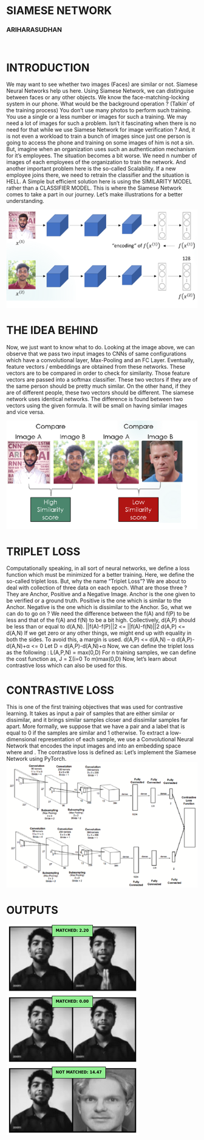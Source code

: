 <h1>SIAMESE NETWORK</h1>
<h3>ARIHARASUDHAN</h3>
<img src='https://assets.lybrate.com/q_auto:eco,f_auto,w_1200,h_720,c_fill,g_auto/imgs/product/health-wiki/bpages/Benefits-Of-Cherry.jpg' alt=''>
<h1>INTRODUCTION</h1>
<p>We may want to see whether two images (Faces) are similar or not. Siamese Neural Networks help us here. Using Siamese Network, we can distinguise between faces or any other objects. We know the face-matching-locking system in our phone. What would be the background operation ? (Talkin’ of the training process) You don’t use many photos to perform such training. You use a single or a less number or images for such a training.
We may need a lot of images for such a problem. Isn’t it fascinating when there is no need for that while we use Siamese Network for image verification ? And, it is not even a workload to train a bunch of images since just one person is going to access the phone and training on some images of him is not a sin. But, imagine when an organization uses such an authentication mechanism for it’s employees. The situation becomes a bit worse.
We need n number of images of each employees of the organization to train the network. And another important problem here is the so-called Scalability. If a new employee joins there, we need to retrain the classifier and the situation is HELL. A Simple but efficient solution here is using the SIMILARITY MODEL rather than a CLASSIFIER MODEL. This is where the Siamese Network comes to take a part in our journey.
Let’s make illustrations for a better understanding.<p>
<img src='https://github.com/arihara-sudhan/SiameseNetwork/blob/b1cde1417970e0da4769bb04249428c4c30b9df1/pics/what.png' alt=''>

<h1>THE IDEA BEHIND</h1>
<p>Now, we just want to know what to do.
Looking at the image above, we can observe that we pass two input images to CNNs of same configurations which have a convolutional layer, Max-Pooling and an FC Layer. Eventually,  feature vectors / embeddings are obtained from these networks. These vectors are to be compared in order to check for similarity. Those feature vectors are passed into a softmax classifier. These two vectors if they are of the same person should be pretty much similar.
On the other hand, if they are of different people, these two vectors should be different. The siamese network uses identical networks.
The difference is found between two vectors using the given formula. It will be small on having similar images and vice versa.</p>
<img src='https://github.com/arihara-sudhan/SiameseNetwork/blob/b1cde1417970e0da4769bb04249428c4c30b9df1/pics/what2.png' alt=''>

<h1>TRIPLET LOSS</h1>
Computationally speaking, in all sort of neural networks, we define a loss function which must be minimized for a better training. Here, we define the so-called triplet loss. But, why the name “Triplet Loss”? We are about to deal with collection of three data on each epoch. What are those three ? They are Anchor, Positive and a Negative Image. Anchor is the one given to be verified or a ground truth. 
Positive is the one which is similar to the Anchor. Negative is the one which is dissimilar to the Anchor. So, what we can do to go on ? We need the difference between the f(A) and f(P) to be less and that of the f(A) and f(N) to be a bit high. Collectively, d(A,P) should be less than or equal to d(A,N).
||f(A)-f(P)||2 <= ||f(A)-f(N)||2
d(A,P) <= d(A,N)
If we get zero or any other  things, we might end up with equality in both the sides. To avoid this, a margin is used.
d(A,P) <= d(A,N) – α
d(A,P)-d(A,N)+α <= 0
Let D = d(A,P)-d(A,N)+α
Now, we can define the triplet loss as the following :
L(A,P,N) = max(0,D)
For n training samples, we can define the cost function as,
J = Σ(i=0 To m)max(0,D)
Now, let’s learn about contrastive loss which can also be used for this.



<h1>CONTRASTIVE LOSS</h1>
This is one of the first training objectives that was used for contrastive learning. It takes as input a pair of samples that are either similar or dissimilar, and it brings similar samples closer and dissimilar samples far apart. More formally, we suppose that we have a pair  and a label  that is equal to 0 if the samples are similar and 1 otherwise. To extract a low-dimensional representation of each sample, we use a Convolutional Neural Network  that encodes the input images  and  into an embedding space where  and . The contrastive loss is defined as:
Let’s implement the Siamese Network using PyTorch.
<img src='https://github.com/arihara-sudhan/SiameseNetwork/blob/b1cde1417970e0da4769bb04249428c4c30b9df1/pics/arch.png' alt=''>

<h1>OUTPUTS</h1>
<img src='https://github.com/arihara-sudhan/SiameseNetwork/blob/b1cde1417970e0da4769bb04249428c4c30b9df1/pics/op1.png'>
<img src='https://github.com/arihara-sudhan/SiameseNetwork/blob/b1cde1417970e0da4769bb04249428c4c30b9df1/pics/op2.png'>
<img src='https://github.com/arihara-sudhan/SiameseNetwork/blob/b1cde1417970e0da4769bb04249428c4c30b9df1/pics/op3.png'>

